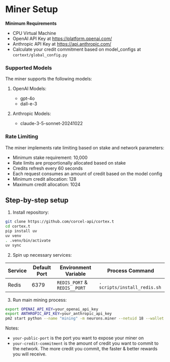 
# Miner Setup

**Minimum Requirements**
- CPU Virtual Machine
- OpenAI API Key at https://platform.openai.com/
- Anthropic API Key at https://api.anthropic.com/
- Calculate your credit commitment based on model_configs at `cortext/global_config.py`


### Supported Models

The miner supports the following models:

1. OpenAI Models:
   - gpt-4o
   - dall-e-3

2. Anthropic Models:
   - claude-3-5-sonnet-20241022

### Rate Limiting

The miner implements rate limiting based on stake and network parameters:
- Minimum stake requirement: 10,000
- Rate limits are proportionally allocated based on stake
- Credits refresh every 60 seconds
- Each request consumes an amount of credit based on the model config
- Minimum credit allocation: 128
- Maximum credit allocation: 1024

## Step-by-step setup

1. Install repository:
```bash
git clone https://github.com/corcel-api/cortex.t
cd cortex.t
pip install uv
uv venv
. .venv/bin/activate
uv sync
```

2. Spin up necessary services:

| Service | Default Port | Environment Variable | Process Command |
|---------|-------------|---------------------|-----------------|
| Redis | 6379 | `REDIS_PORT` & `REDIS__PORT` | `. scripts/install_redis.sh` |

3. Run main mining process:
```bash
export OPENAI_API_KEY=your_openai_api_key
export ANTHROPIC_API_KEY=your_anthropic_api_key
pm2 start python --name "mining" -m neurons.miner --netuid 18 --wallet.hotkey default --wallet.name default --axon.port "your-public-port" --miner.credit "your-credit-commitment"
```
Notes:
- `your-public-port` is the port you want to expose your miner on
- `your-credit-commitment` is the amount of credit you want to commit to the network. The more credit you commit, the faster & better rewards you will receive.

